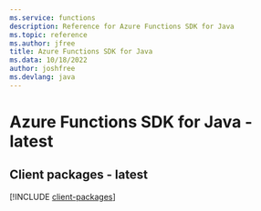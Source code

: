 ```yaml
---
ms.service: functions
description: Reference for Azure Functions SDK for Java
ms.topic: reference
ms.author: jfree
title: Azure Functions SDK for Java
ms.data: 10/18/2022
author: joshfree
ms.devlang: java
---
```

# Azure Functions SDK for Java - latest

## Client packages - latest
[!INCLUDE [client-packages](functions-client-index.md)]